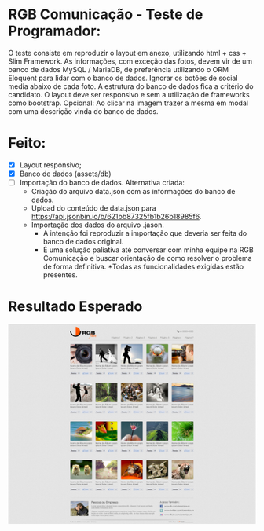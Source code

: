 # RGB Comunicação - Teste de Programador:
O teste consiste em reproduzir o layout em anexo, utilizando html + css + Slim Framework.
As informações, com exceção das fotos, devem vir de um banco de dados MySQL / MariaDB, de preferência utilizando o ORM Eloquent para lidar com o banco de dados.
Ignorar os botões de social media abaixo de cada foto.
A estrutura do banco de dados fica a critério do candidato.
O layout deve ser responsivo e sem a utilização de frameworks como bootstrap.
Opcional:
Ao clicar na imagem trazer a mesma em modal com uma descrição vinda do banco de dados.

# Feito:
- [x] Layout responsivo;
- [x] Banco de dados (assets/db)
- [ ] Importação do banco de dados. Alternativa criada:
    * Criação do arquivo data.json com as informações do banco de dados.
    * Upload do conteúdo de data.json para https://api.jsonbin.io/b/621bb87325fb1b26b18985f6.
    * Importação dos dados do arquivo .jason.
        * A intenção foi reproduzir a importação que deveria ser feita do banco de dados original.
        * É uma solução paliativa até conversar com minha equipe na RGB Comunicação e buscar orientação de como resolver o problema de forma definitiva.
        *Todas as funcionalidades exigidas estão presentes.

# Resultado Esperado
<div align="center">
    <img src="./assets/img/layout01.jpg">
</div>